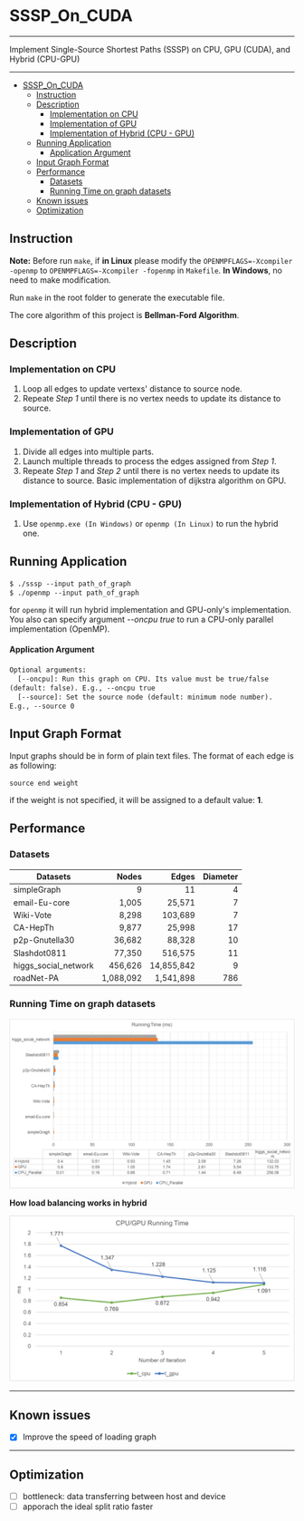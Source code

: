 # SSSP_On_CUDA

---

Implement Single-Source Shortest Paths (SSSP) on CPU, GPU (CUDA), and Hybrid (CPU-GPU)

---

<!-- TOC -->

- [SSSP_On_CUDA](#sssponcuda)
  - [Instruction](#instruction)
  - [Description](#description)
    - [Implementation on CPU](#implementation-on-cpu)
    - [Implementation of GPU](#implementation-of-gpu)
    - [Implementation of Hybrid (CPU - GPU)](#implementation-of-hybrid-cpu---gpu)
  - [Running Application](#running-application)
      - [Application Argument](#application-argument)
  - [Input Graph Format](#input-graph-format)
  - [Performance](#performance)
    - [Datasets](#datasets)
    - [Running Time on graph datasets](#running-time-on-graph-datasets)
  - [Known issues](#known-issues)
  - [Optimization](#optimization)

<!-- /TOC -->

## Instruction

**Note:** Before run `make`, if **in Linux** please modify the `OPENMPFLAGS=-Xcompiler -openmp` to `OPENMPFLAGS=-Xcompiler -fopenmp` in `Makefile`. **In Windows**, no need to make modification.

Run `make` in the root folder to generate the executable file.

The core algorithm of this project is **Bellman-Ford Algorithm**.

## Description

### Implementation on CPU

1. Loop all edges to update vertexs' distance to source node.
2. Repeate *Step 1* until there is no vertex needs to update its distance to source.

### Implementation of GPU

1. Divide all edges into multiple parts.
2. Launch multiple threads to process the edges assigned from *Step 1*.
3. Repeate *Step 1* and *Step 2* until there is no vertex needs to update its distance to source.
Basic implementation of dijkstra algorithm on GPU.

### Implementation of Hybrid (CPU - GPU)

1. Use `openmp.exe (In Windows)` or `openmp (In Linux)` to run the hybrid one.

## Running Application

```shell
$ ./sssp --input path_of_graph
$ ./openmp --input path_of_graph 
```

for `openmp` it will run hybrid implementation and GPU-only's implementation. You also can specify argument *--oncpu true* to run a CPU-only parallel implementation (OpenMP).


#### Application Argument

```
Optional arguments:
  [--oncpu]: Run this graph on CPU. Its value must be true/false (default: false). E.g., --oncpu true
  [--source]: Set the source node (default: minimum node number). E.g., --source 0  
```

## Input Graph Format

Input graphs should be in form of plain text files. The format of each edge is as following:

```
source end weight
```

if the weight is not specified, it will be assigned to a default value: **1**.


## Performance 

### Datasets 

| Datasets  | Nodes | Edges | Diameter |
| --                    | --:       | --:         | --: |
| simpleGraph           | 9         | 11          | 4   | 
| email-Eu-core         | 1,005     | 25,571      | 7   |
| Wiki-Vote             | 8,298     | 103,689     | 7   |
| CA-HepTh              | 9,877     | 25,998      | 17  |
| p2p-Gnutella30        | 36,682    | 88,328      | 10  |
| Slashdot0811          | 77,350    | 516,575     | 11  |
| higgs_social_network  | 456,626   | 14,855,842  | 9   |
| roadNet-PA            | 1,088,092 | 1,541,898   | 786 |

### Running Time on graph datasets

![running time](imgs/img2.png)


**How load balancing works in hybrid**

![load balancing](imgs/img1.png)

---

## Known issues

- [x] Improve the speed of loading graph


---

## Optimization

- [ ] bottleneck: data transferring between host and device
- [ ] apporach the ideal split ratio faster